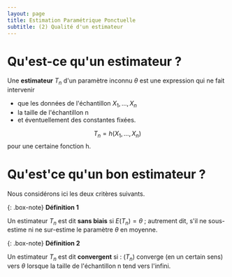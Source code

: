```yaml
---
layout: page
title: Estimation Paramétrique Ponctuelle
subtitle: (2) Qualité d'un estimateur
---
```


# Qu'est-ce qu'un estimateur ? 

Une **estimateur** $T_n$ d'un paramètre inconnu $\theta$ est une expression qui ne fait intervenir 
* que les données de l'échantillon $X_1, ..., X_n$
* la taille de l'échantillon n
* et éventuellement des constantes fixées.

$$T_n = h(X_1,...,X_n)$$ pour une certaine fonction h. 

# Qu'est'ce qu'un bon estimateur ? 

Nous considérons ici les deux critères suivants. 

{: .box-note} 
**Définition 1** 

Un estimateur $T_n$ est dit **sans biais** si $E(T_n) = \theta$ ; autrement dit, s'il ne sous-estime ni ne sur-estime le paramètre $\theta$ en moyenne. 


{: .box-note} 
**Définition 2**

Un estimateur $T_n$ est dit **convergent** si : $(T_n)$ converge (en un certain sens) vers $\theta$ lorsque la taille de l'échantillon n tend vers l'infini.  

